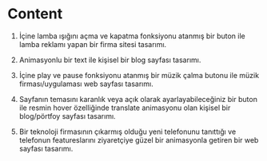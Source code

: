# Content
1. İçine lamba ışığını açma ve kapatma fonksiyonu atanmış bir buton ile lamba reklamı yapan bir firma sitesi tasarımı.

2. Animasyonlu bir text ile kişisel bir blog sayfası tasarımı.

3. İçine play ve pause fonksiyonu atanmış bir müzik çalma butonu ile müzik firması/uygulaması web sayfası tasarımı.

4. Sayfanın temasını karanlık veya açık olarak ayarlayabileceğiniz bir buton ile resmin hover özelliğinde translate animasyonu olan kişisel bir blog/pörtfoy sayfası tasarımı.

5. Bir teknoloji firmasının çıkarmış olduğu yeni telefonunu tanıttığı ve telefonun featureslarını ziyaretçiye güzel bir animasyonla getiren bir web sayfası tasarımı.
